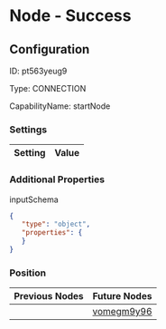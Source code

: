 # Node - Success
## Configuration
ID:  pt563yeug9

Type: CONNECTION 

CapabilityName: startNode

### Settings
| Setting | Value  |
| :------------------------ | ---------------------------------------- |
 




### Additional Properties
inputSchema
 ```json 
{
	"type": "object",
	"properties": {
	}
}
```




### Position
| Previous Nodes | Future Nodes |
| :------------- | ------------ |
|  | [vomegm9y96](./vomegm9y96.md) |